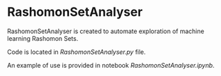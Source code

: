 # RashomonSetAnalyser

RashomonSetAnalyser is created to automate exploration of machine learning Rashomon Sets.

Code is located in *RashomonSetAnalyser.py* file.

An example of use is provided in notebook *RashomonSetAnalyser.ipynb*.
